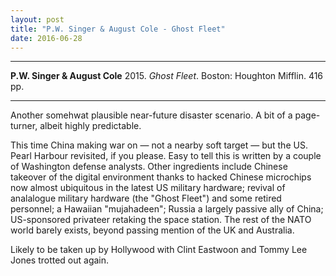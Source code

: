 ```yaml
---
layout: post
title: "P.W. Singer & August Cole - Ghost Fleet"
date: 2016-06-28
---
```


***
<b>P.W. Singer & August Cole</b> 2015. _Ghost Fleet_.  Boston: Houghton Mifflin. 416 pp.

***

Another somehwat plausible near-future disaster scenario.  A bit of a page-turner, albeit highly predictable.  

This time China making war on &mdash; not a nearby soft target &mdash; but the US. Pearl Harbour revisited, if you please.   Easy to tell this is written by a couple of Washington defense analysts.  Other ingredients include Chinese takeover of the digital environment thanks to hacked Chinese microchips now almost ubiquitous in the latest US military hardware; revival of analalogue military hardware (the "Ghost Fleet") and some retired personnel; a Hawaiian "mujahadeen"; Russia a largely passive ally of China; US-sponsored privateer retaking the space station.  The rest of the NATO world barely exists, beyond passing mention of the UK and Australia. 

Likely to be taken up by Hollywood with Clint Eastwoon and Tommy Lee Jones trotted out again.
